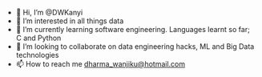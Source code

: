 - 👋 Hi, I’m @DWKanyi
- 👀 I’m interested in all things data
- 🌱 I’m currently learning software engineering. Languages learnt so far; C and Python
- 💞️ I’m looking to collaborate on data engineering hacks, ML and Big Data technologies
- 📫 How to reach me dharma_wanjiku@hotmail.com

<!---
DWKanyi/DWKanyi is a ✨ special ✨ repository because its `README.md` (this file) appears on your GitHub profile.
You can click the Preview link to take a look at your changes.
--->

